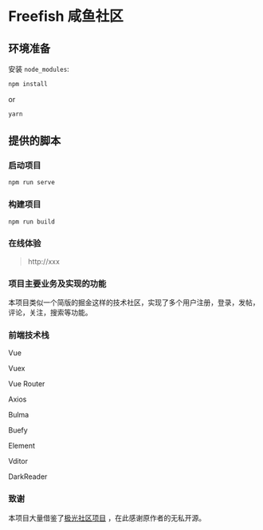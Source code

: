 # Freefish 咸鱼社区

## 环境准备

安装 `node_modules`:

```bash
npm install
```

or

```bash
yarn
```

## 提供的脚本

### 启动项目

```bash
npm run serve
```

### 构建项目

```bash
npm run build
```

### 在线体验

> http://xxx

### 项目主要业务及实现的功能

本项目类似一个简版的掘金这样的技术社区，实现了多个用户注册，登录，发帖，评论，关注，搜索等功能。

### 前端技术栈

Vue

Vuex

Vue Router

Axios

Bulma

Buefy

Element

Vditor

DarkReader

### 致谢

本项目大量借鉴了[极光社区项目](https://github.com/haoyu21/aurora)
，在此感谢原作者的无私开源。